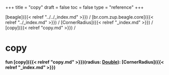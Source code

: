+++
title = "copy"
draft = false
toc = false
type = "reference"
+++

[beagle]({{< relref "../../_index.md" >}}) / [br.com.zup.beagle.core]({{< relref "../_index.md" >}}) / [CornerRadius]({{< relref "_index.md" >}}) / [copy]({{< relref "copy.md" >}}) / 



# copy  
  
<b><b>fun [copy]({{< relref "copy.md" >}})(radius: [Double](https://kotlinlang.org/api/latest/jvm/stdlib/kotlin/-double/index.html)): [CornerRadius]({{< relref "_index.md" >}})</b></b>  



